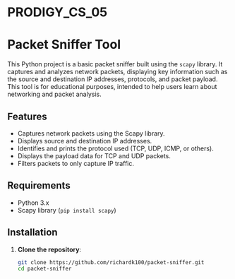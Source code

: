 # PRODIGY_CS_05
# Packet Sniffer Tool

This Python project is a basic packet sniffer built using the `scapy` library. It captures and analyzes network packets, displaying key information such as the source and destination IP addresses, protocols, and packet payload. This tool is for educational purposes, intended to help users learn about networking and packet analysis.

## Features

- Captures network packets using the Scapy library.
- Displays source and destination IP addresses.
- Identifies and prints the protocol used (TCP, UDP, ICMP, or others).
- Displays the payload data for TCP and UDP packets.
- Filters packets to only capture IP traffic.

## Requirements

- Python 3.x
- Scapy library (`pip install scapy`)

## Installation

1. **Clone the repository**:

   ```bash
   git clone https://github.com/richardk100/packet-sniffer.git
   cd packet-sniffer
